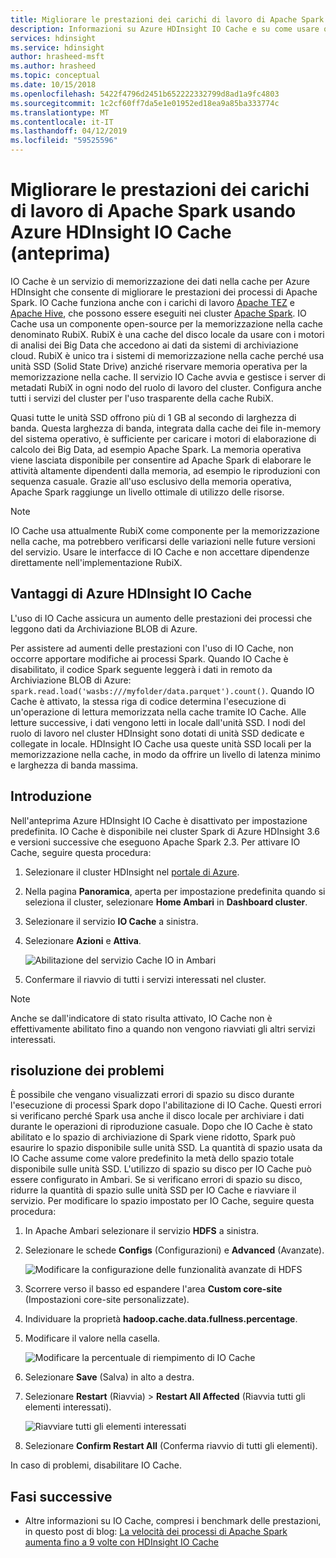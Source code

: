 ```yaml
---
title: Migliorare le prestazioni dei carichi di lavoro di Apache Spark usando Azure HDInsight IO Cache (anteprima)
description: Informazioni su Azure HDInsight IO Cache e su come usare questa funzionalità per migliorare le prestazioni di Apache Spark.
services: hdinsight
ms.service: hdinsight
author: hrasheed-msft
ms.author: hrasheed
ms.topic: conceptual
ms.date: 10/15/2018
ms.openlocfilehash: 5422f4796d2451b652222332799d8ad1a9fc4803
ms.sourcegitcommit: 1c2cf60ff7da5e1e01952ed18ea9a85ba333774c
ms.translationtype: MT
ms.contentlocale: it-IT
ms.lasthandoff: 04/12/2019
ms.locfileid: "59525596"
---
```

# <a name="improve-performance-of-apache-spark-workloads-using-azure-hdinsight-io-cache-preview"></a>Migliorare le prestazioni dei carichi di lavoro di Apache Spark usando Azure HDInsight IO Cache (anteprima)

IO Cache è un servizio di memorizzazione dei dati nella cache per Azure HDInsight che consente di migliorare le prestazioni dei processi di Apache Spark. IO Cache funziona anche con i carichi di lavoro [Apache TEZ](https://tez.apache.org/) e [Apache Hive](https://hive.apache.org/), che possono essere eseguiti nei cluster [Apache Spark](https://spark.apache.org/). IO Cache usa un componente open-source per la memorizzazione nella cache denominato RubiX. RubiX è una cache del disco locale da usare con i motori di analisi dei Big Data che accedono ai dati da sistemi di archiviazione cloud. RubiX è unico tra i sistemi di memorizzazione nella cache perché usa unità SSD (Solid State Drive) anziché riservare memoria operativa per la memorizzazione nella cache. Il servizio IO Cache avvia e gestisce i server di metadati RubiX in ogni nodo del ruolo di lavoro del cluster. Configura anche tutti i servizi del cluster per l'uso trasparente della cache RubiX.

Quasi tutte le unità SSD offrono più di 1 GB al secondo di larghezza di banda. Questa larghezza di banda, integrata dalla cache dei file in-memory del sistema operativo, è sufficiente per caricare i motori di elaborazione di calcolo dei Big Data, ad esempio Apache Spark. La memoria operativa viene lasciata disponibile per consentire ad Apache Spark di elaborare le attività altamente dipendenti dalla memoria, ad esempio le riproduzioni con sequenza casuale. Grazie all'uso esclusivo della memoria operativa, Apache Spark raggiunge un livello ottimale di utilizzo delle risorse.  

>[!Note]  
>IO Cache usa attualmente RubiX come componente per la memorizzazione nella cache, ma potrebbero verificarsi delle variazioni nelle future versioni del servizio. Usare le interfacce di IO Cache e non accettare dipendenze direttamente nell'implementazione RubiX.

## <a name="benefits-of-azure-hdinsight-io-cache"></a>Vantaggi di Azure HDInsight IO Cache

L'uso di IO Cache assicura un aumento delle prestazioni dei processi che leggono dati da Archiviazione BLOB di Azure.

Per assistere ad aumenti delle prestazioni con l'uso di IO Cache, non occorre apportare modifiche ai processi Spark. Quando IO Cache è disabilitato, il codice Spark seguente leggerà i dati in remoto da Archiviazione BLOB di Azure: `spark.read.load('wasbs:///myfolder/data.parquet').count()`. Quando IO Cache è attivato, la stessa riga di codice determina l'esecuzione di un'operazione di lettura memorizzata nella cache tramite IO Cache. Alle letture successive, i dati vengono letti in locale dall'unità SSD. I nodi del ruolo di lavoro nel cluster HDInsight sono dotati di unità SSD dedicate e collegate in locale. HDInsight IO Cache usa queste unità SSD locali per la memorizzazione nella cache, in modo da offrire un livello di latenza minimo e larghezza di banda massima.

## <a name="getting-started"></a>Introduzione

Nell'anteprima Azure HDInsight IO Cache è disattivato per impostazione predefinita. IO Cache è disponibile nei cluster Spark di Azure HDInsight 3.6 e versioni successive che eseguono Apache Spark 2.3.  Per attivare IO Cache, seguire questa procedura:

1. Selezionare il cluster HDInsight nel [portale di Azure](https://portal.azure.com).

1. Nella pagina **Panoramica**, aperta per impostazione predefinita quando si seleziona il cluster, selezionare **Home Ambari** in **Dashboard cluster**.

1. Selezionare il servizio **IO Cache** a sinistra.

1. Selezionare **Azioni** e **Attiva**.

    ![Abilitazione del servizio Cache IO in Ambari](./media/apache-spark-improve-performance-iocache/ambariui-enable-iocache.png "Abilitazione del servizio Cache IO in Ambari")

1. Confermare il riavvio di tutti i servizi interessati nel cluster.

>[!NOTE]  
> Anche se dall'indicatore di stato risulta attivato, IO Cache non è effettivamente abilitato fino a quando non vengono riavviati gli altri servizi interessati.

## <a name="troubleshooting"></a>risoluzione dei problemi
  
È possibile che vengano visualizzati errori di spazio su disco durante l'esecuzione di processi Spark dopo l'abilitazione di IO Cache. Questi errori si verificano perché Spark usa anche il disco locale per archiviare i dati durante le operazioni di riproduzione casuale. Dopo che IO Cache è stato abilitato e lo spazio di archiviazione di Spark viene ridotto, Spark può esaurire lo spazio disponibile sulle unità SSD. La quantità di spazio usata da IO Cache assume come valore predefinito la metà dello spazio totale disponibile sulle unità SSD. L'utilizzo di spazio su disco per IO Cache può essere configurato in Ambari. Se si verificano errori di spazio su disco, ridurre la quantità di spazio sulle unità SSD per IO Cache e riavviare il servizio. Per modificare lo spazio impostato per IO Cache, seguire questa procedura:

1. In Apache Ambari selezionare il servizio **HDFS** a sinistra.

1. Selezionare le schede **Configs** (Configurazioni) e **Advanced** (Avanzate).

    ![Modificare la configurazione delle funzionalità avanzate di HDFS](./media/apache-spark-improve-performance-iocache/ambariui-hdfs-service-configs-advanced.png "Modificare la configurazione delle funzionalità avanzate di HDFS")

1. Scorrere verso il basso ed espandere l'area **Custom core-site** (Impostazioni core-site personalizzate).

1. Individuare la proprietà **hadoop.cache.data.fullness.percentage**.

1. Modificare il valore nella casella.

    ![Modificare la percentuale di riempimento di IO Cache](./media/apache-spark-improve-performance-iocache/ambariui-cache-data-fullness-percentage-property.png "Modificare la percentuale di riempimento di IO Cache")

1. Selezionare **Save** (Salva) in alto a destra.

1. Selezionare **Restart** (Riavvia) > **Restart All Affected** (Riavvia tutti gli elementi interessati).

    ![Riavviare tutti gli elementi interessati](./media/apache-spark-improve-performance-iocache/ambariui-restart-all-affected.png "Riavviare tutti gli elementi interessati")

1. Selezionare **Confirm Restart All** (Conferma riavvio di tutti gli elementi).

In caso di problemi, disabilitare IO Cache.

## <a name="next-steps"></a>Fasi successive

- Altre informazioni su IO Cache, compresi i benchmark delle prestazioni, in questo post di blog: [La velocità dei processi di Apache Spark aumenta fino a 9 volte con HDInsight IO Cache](https://azure.microsoft.com/blog/apache-spark-speedup-with-hdinsight-io-cache/)
